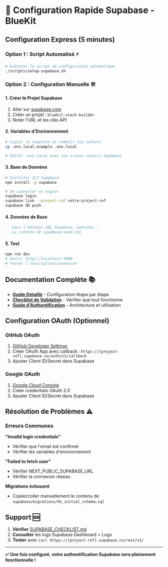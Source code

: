 # 🚀 Configuration Rapide Supabase - BlueKit

## Configuration Express (5 minutes)

### Option 1 : Script Automatisé ⚡
```bash
# Exécuter le script de configuration automatique
./scripts/setup-supabase.sh
```

### Option 2 : Configuration Manuelle 🛠️

#### 1. Créer le Projet Supabase
1. Aller sur [supabase.com](https://supabase.com)
2. Créer un projet : `bluekit-stack-builder`
3. Noter l'URL et les clés API

#### 2. Variables d'Environnement
```bash
# Copier le template et remplir les valeurs
cp .env.local.example .env.local

# Éditer .env.local avec vos vraies valeurs Supabase
```

#### 3. Base de Données
```bash
# Installer CLI Supabase
npm install -g supabase

# Se connecter et migrer
supabase login
supabase link --project-ref votre-project-ref
supabase db push
```

#### 4. Données de Base
```sql
-- Dans l'éditeur SQL Supabase, exécuter :
-- Le contenu de supabase/seed.sql
```

#### 5. Test
```bash
npm run dev
# Ouvrir http://localhost:3000
# Tester l'inscription/connexion
```

## Documentation Complète 📚

- **[Guide Détaillé](docs/SUPABASE_SETUP.md)** - Configuration étape par étape
- **[Checklist de Validation](docs/SUPABASE_CHECKLIST.md)** - Vérifier que tout fonctionne
- **[Guide d'Authentification](docs/AUTHENTICATION.md)** - Architecture et utilisation

## Configuration OAuth (Optionnel)

### GitHub OAuth
1. [GitHub Developer Settings](https://github.com/settings/developers)
2. Créer OAuth App avec callback : `https://[project-ref].supabase.co/auth/v1/callback`
3. Ajouter Client ID/Secret dans Supabase

### Google OAuth
1. [Google Cloud Console](https://console.cloud.google.com)
2. Créer credentials OAuth 2.0
3. Ajouter Client ID/Secret dans Supabase

## Résolution de Problèmes ⚠️

### Erreurs Communes

**"Invalid login credentials"**
- Vérifier que l'email est confirmé
- Vérifier les variables d'environnement

**"Failed to fetch user"** 
- Vérifier NEXT_PUBLIC_SUPABASE_URL
- Vérifier la connexion réseau

**Migrations échouent**
- Copier/coller manuellement le contenu de `supabase/migrations/01_initial_schema.sql`

## Support 🆘

1. **Vérifier** [SUPABASE_CHECKLIST.md](docs/SUPABASE_CHECKLIST.md)
2. **Consulter** les logs Supabase Dashboard > Logs
3. **Tester** avec `curl https://[project-ref].supabase.co/rest/v1/`

---

**✅ Une fois configuré, votre authentification Supabase sera pleinement fonctionnelle !**
